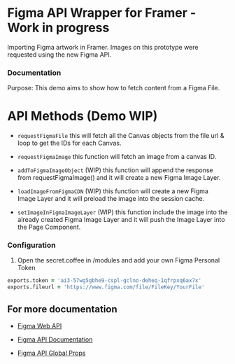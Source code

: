 # Figma API Wrapper for Framer - Work in progress

Importing Figma artwork in Framer. Images on this prototype were requested using the new Figma API.

### Documentation
Purpose: This demo aims to show how to fetch content from a Figma File.

# API Methods (Demo WIP)

- `requestFigmaFile` this will fetch all the Canvas objects from the file url & loop to get the IDs for each Canvas. 

- `requestFigmaImage` this function will fetch an image from a canvas ID.

- `addToFigmaImageObject` (WIP) this function will append the response from requestFigmaImage() and it will create a new Figma Image Layer.

- `loadImageFromFigmaCDN` (WIP) this function will create a new Figma Image Layer and it will preload the image into the session cache.

- `setImageInFigmaImageLayer` (WIP) this function include the image into the already created Figma Image Layer and it will push the Image Layer into the Page Component.

### Configuration

1. Open the secret.coffee in /modules and add your own Figma Personal Token

```coffeescript
exports.token = 'ai3-57wg5gbhe9-cspl-gclno-deheq-1qfrpxq6ax7x'
exports.fileurl = 'https://www.figma.com/file/FileKey/YourFile'
```

## For more documentation

- [Figma Web API](https://www.figma.com/developers)

- [Figma API Documentation](https://www.figma.com/developers/docs)

- [Figma API Global Props](https://www.figma.com/developers/docs#global-properties)
